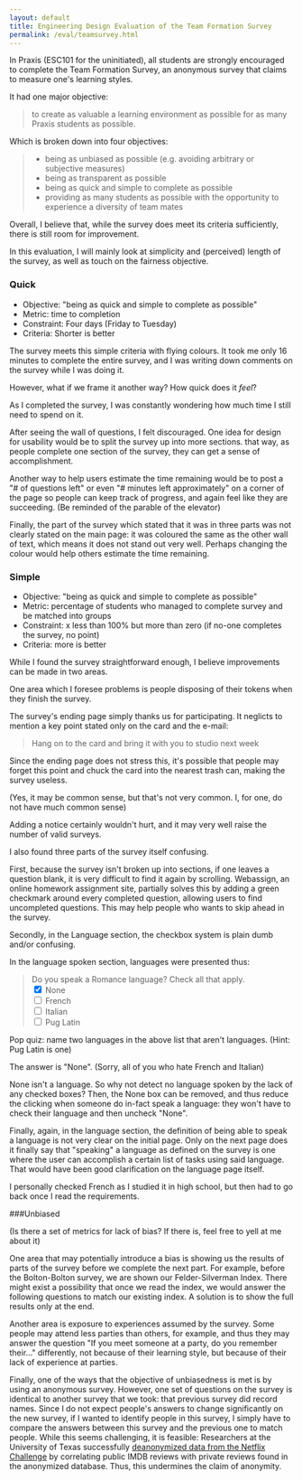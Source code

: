 ```yaml
---
layout: default
title: Engineering Design Evaluation of the Team Formation Survey
permalink: /eval/teamsurvey.html
---
```


In Praxis (ESC101 for the uninitiated), all students are strongly encouraged
 to complete the Team Formation Survey, an anonymous survey that claims
to measure one's learning styles.

It had one major objective:
> to create as valuable a learning environment as possible for as many Praxis students as possible.

Which is broken down into four objectives:

> - being as unbiased as possible (e.g. avoiding arbitrary or subjective measures)
> - being as transparent as possible
> - being as quick and simple to complete as possible
> - providing as many students as possible with the opportunity to experience a diversity of team mates

Overall, I believe that, while the survey does meet its criteria sufficiently, there is still room for improvement.

In this evaluation, I will mainly look at simplicity and (perceived) length of the survey, as well as touch on the fairness objective.

### Quick
 - Objective: "being as quick and simple to complete as possible"
 - Metric: time to completion
 - Constraint: Four days (Friday to Tuesday)
 - Criteria: Shorter is better

The survey meets this simple criteria with flying colours. It took me only 16 minutes to complete the entire survey,
and I was writing down comments on the survey while I was doing it.

However, what if we frame it another way? How quick does it *feel*?

As I completed the survey, I was constantly wondering how much time I still need to spend on it. 

After seeing the
wall of questions, I felt discouraged. One idea for design for usability would be to split the survey up into more sections.
that way, as people complete one section of the survey, they can get a sense of accomplishment.

Another way to help users estimate the time remaining would be to post a "# of questions left" or even "# minutes left approximately" on a
corner of the page so people can keep track of progress, and again feel like they are succeeding. (Be reminded of the parable of the elevator)

Finally, the part of the survey which stated that it was in three parts was not clearly stated on the main page: it was coloured the same
as the other wall of text, which means it does not stand out very well. Perhaps changing the colour would help others estimate the time remaining.

### Simple
 - Objective: "being as quick and simple to complete as possible"
 - Metric: percentage of students who managed to complete survey and be matched into groups
 - Constraint: x less than 100% but more than zero (if no-one completes the survey, no point)
 - Criteria: more is better

While I found the survey straightforward enough, I believe improvements can be made in two areas.

One area which I foresee problems is people disposing of their tokens when they finish the survey.

The survey's ending page simply thanks us for participating. It neglicts to mention a key point
stated only on the card and the e-mail:

> Hang on to the card and bring it with you to studio next week

Since the ending page does not stress this, it's possible that people may forget this point and chuck the card
into the nearest trash can, making the survey useless.

(Yes, it may be common sense, but that's not very common. I, for one, do not have much common sense)

Adding a notice certainly wouldn't hurt, and it may very well raise the number of valid surveys.

I also found three parts of the survey itself confusing. 

First, because the survey isn't broken up into sections, if one leaves a question blank, it is very difficult to find it again by scrolling. 
Webassign, an online homework assignment site, partially solves this by adding a green checkmark around every completed question, allowing
users to find uncompleted questions. This may help people who wants to skip ahead in the survey.

Secondly, in the Language section, the checkbox system is plain dumb and/or confusing.

In the language spoken section, languages were presented thus:

> Do you speak a Romance language? Check all that apply.<br/>
> <label><input type="checkbox" value="None" checked=""/> None</label><br/>
> <label><input type="checkbox" value="sacre_bleu"/> French</label><br/>
> <label><input type="checkbox" value="mamma_mia"/> Italian</label><br/>
> <label><input type="checkbox" value="woof_woof"/> Pug Latin</label><br/>

Pop quiz: name two languages in the above list that aren't languages. (Hint: Pug Latin is one)

The answer is "None". (Sorry, all of you who hate French and Italian)

None isn't a language. So why not detect no language spoken by the lack of any checked boxes?
Then, the None box can be removed, and thus reduce the clicking when
someone do in-fact speak a language: they won't have to check their language and then uncheck "None".

Finally, again, in the language section, the definition of being able to speak a language is not very clear on the initial page.
Only on the next page does it finally say that "speaking" a language as defined on the survey is one where
the user can accomplish a certain list of tasks using said language. That would have been good clarification on the language page itself.

I personally checked French as I studied it in high school, but then had to go back once I read the requirements.

###Unbiased

(Is there a set of metrics for lack of bias? If there is, feel free to yell at me about it)

One area that may potentially introduce a bias is showing us the results of parts of the survey before we complete the next part.
For example, before the Bolton-Bolton survey, we are shown our Felder-Silverman Index. There might exist a possibility that
once we read the index, we would answer the following questions to match our existing index. A solution is to show the full results only
at the end.

Another area is exposure to experiences assumed by the survey. Some people may attend less parties than others, for example,
 and thus they may answer the question "If you meet someone at a party, do you remember their..." differently, 
not because of their learning style, but because of their lack of experience at parties.

Finally, one of the ways that the objective of unbiasedness is met is by using an anonymous survey. However, one set of questions
on the survey is identical to another survey that we took: that previous survey did record names. Since I do not expect people's answers to 
change significantly on the new survey, if I wanted to identify people in this survey, I simply have to compare the answers 
between this survey and the previous one to match people. While this seems challenging, it is feasible: 
Researchers at the University of Texas successfully 
[deanonymized data from the Netflix Challenge](http://www.cs.utexas.edu/~shmat/shmat_oak08netflix.pdf)
by correlating public IMDB reviews with private reviews found in the
anonymized database. Thus, this undermines the claim of anonymity.
